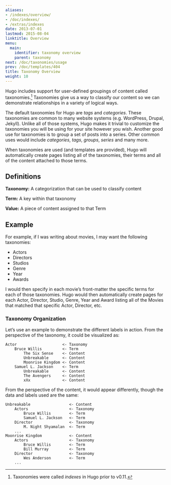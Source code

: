 ```yaml
---
aliases:
- /indexes/overview/
- /doc/indexes/
- /extras/indexes
date: 2013-07-01
lastmod: 2015-08-04
linktitle: Overview
menu:
  main:
    identifier: taxonomy overview
    parent: taxonomy
next: /doc/taxonomies/usage
prev: /doc/templates/404
title: Taxonomy Overview
weight: 10
---
```


Hugo includes support for user-defined groupings of content called
taxonomies.[^1] Taxonomies give us a way to classify our content so we can
demonstrate relationships in a variety of logical ways.

[^1]: Taxonomies were called *indexes* in Hugo prior to v0.11.

The default taxonomies for Hugo are *tags* and *categories*. These
taxonomies are common to many website systems (e.g. WordPress, Drupal,
Jekyll). Unlike all of those systems, Hugo makes it trivial to customize
the taxonomies you will be using for your site however you wish. Another
good use for taxonomies is to group a set of posts into a series. Other
common uses would include *categories*, *tags*, *groups*, *series* and many
more.

When taxonomies are used (and templates are provided), Hugo will
automatically create pages listing all of the taxonomies, their terms
and all of the content attached to those terms.

## Definitions

**Taxonomy:** A categorization that can be used to classify content

**Term:** A key within that taxonomy

**Value:** A piece of content assigned to that Term

## Example

For example, if I was writing about movies, I may want the following
taxonomies:

* Actors
* Directors
* Studios
* Genre
* Year
* Awards

I would then specify in each movie’s front-matter the specific terms for
each of those taxonomies. Hugo would then automatically create pages for
each Actor, Director, Studio, Genre, Year and Award listing all of the
Movies that matched that specific Actor, Director, etc.


### Taxonomy Organization

Let’s use an example to demonstrate the different labels in action.
From the perspective of the taxonomy, it could be visualized as:

    Actor                    <- Taxonomy
        Bruce Willis         <- Term
            The Six Sense    <- Content
            Unbreakable      <- Content
            Moonrise Kingdom <- Content
        Samuel L. Jackson    <- Term
            Unbreakable      <- Content
            The Avengers     <- Content
            xXx              <- Content

From the perspective of the content, it would appear differently, though
the data and labels used are the same:

    Unbreakable                 <- Content
        Actors                  <- Taxonomy
            Bruce Willis        <- Term
            Samuel L. Jackson   <- Term
        Director                <- Taxonomy
            M. Night Shyamalan  <- Term
        ...
    Moonrise Kingdom            <- Content
        Actors                  <- Taxonomy
            Bruce Willis        <- Term
            Bill Murray         <- Term
        Director                <- Taxonomy
            Wes Anderson        <- Term
        ...

